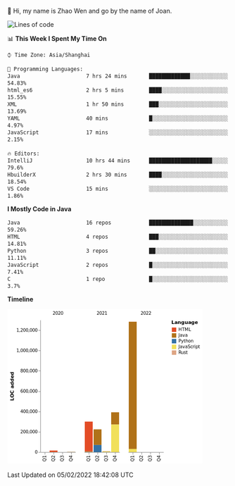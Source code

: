 :wave: Hi, my name is Zhao Wen and go by the name of Joan.


<!--START_SECTION:waka-->
![Lines of code](https://img.shields.io/badge/From%20Hello%20World%20I%27ve%20Written-2%20Million%20lines%20of%20code-blue)

📊 **This Week I Spent My Time On** 

```text
⌚︎ Time Zone: Asia/Shanghai

💬 Programming Languages: 
Java                     7 hrs 24 mins       █████████████░░░░░░░░░░░░   54.83% 
html_es6                 2 hrs 5 mins        ████░░░░░░░░░░░░░░░░░░░░░   15.55% 
XML                      1 hr 50 mins        ███░░░░░░░░░░░░░░░░░░░░░░   13.69% 
YAML                     40 mins             █░░░░░░░░░░░░░░░░░░░░░░░░   4.97% 
JavaScript               17 mins             ░░░░░░░░░░░░░░░░░░░░░░░░░   2.15%

🔥 Editors: 
IntelliJ                 10 hrs 44 mins      ████████████████████░░░░░   79.6% 
HbuilderX                2 hrs 30 mins       ████░░░░░░░░░░░░░░░░░░░░░   18.54% 
VS Code                  15 mins             ░░░░░░░░░░░░░░░░░░░░░░░░░   1.86%

```

**I Mostly Code in Java** 

```text
Java                     16 repos            ██████████████░░░░░░░░░░░   59.26% 
HTML                     4 repos             ███░░░░░░░░░░░░░░░░░░░░░░   14.81% 
Python                   3 repos             ██░░░░░░░░░░░░░░░░░░░░░░░   11.11% 
JavaScript               2 repos             █░░░░░░░░░░░░░░░░░░░░░░░░   7.41% 
C                        1 repo              █░░░░░░░░░░░░░░░░░░░░░░░░   3.7%

```


**Timeline**

![Chart not found](https://raw.githubusercontent.com/ybqdren/ybqdren/main/charts/bar_graph.png) 


 Last Updated on 05/02/2022 18:42:08 UTC
<!--END_SECTION:waka-->


